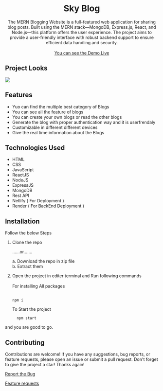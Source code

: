 <div align="center" id='readme-top'>
  
  <h1 align="center">Sky Blog</h1>

  <p align="center">
    The MERN Blogging Website is a full-featured web application for sharing blog posts. Built using the MERN stack—MongoDB, Express.js, React, and Node.js—this platform offers the user experience. The project aims to provide a user-friendly interface with robust backend support to ensure efficient data handling and security.
    <br />   
    <br />
    <a href="https://skyblog.netlify.app/">You can see the Demo Live</a>
  </p>
</div>

## Project Looks
<img src='https://github.com/aakash22raj/MERN-Blogging-Website/blob/master/Screenshot%202023-12-07%20082914.png'>


## Features

- Yuo can find the multiple best category of Blogs
- You can see all the feature of blogs
- You can create your own blogs or read the other blogs
- Generate the blog with proper authentication way and it is userfrendaly
- Customizable in different different devices
- Give the real time information about the Blogs


## Technologies Used

- HTML
- CSS
- JavaScript
- ReactJS
- NodeJS
- ExpressJS
- MongoDB
- Rest API
- Netlify ( For Deployment )
- Render ( For BackEnd Deployment )


## Installation
Follow the below Steps

<ol>
  <li>
   Clone the repo

......or....... 

a. Download the repo in zip file <br>
b. Extract them
  </li>
  <li>Open the project in editer terminal and Run  following commands 
    <br><br>
  For installing All packages <br><br> 
    
    npm i 
    
  To Start the project 
  ```
    npm start
  ```
    
  </li>
</ol>

and you are good to go.


## Contributing

Contributions are welcome! If you have any suggestions, bug reports, or feature requests, please open an issue or submit a pull request. 
Don't forget to give the project a star! Thanks again!

<a href="">Report the Bug</a>

<a href="">Feature requests</a>


<!-- CONTACT -->


